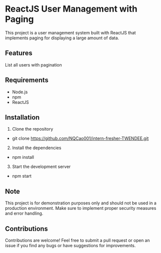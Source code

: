 # ReactJS User Management with Paging

This project is a user management system built with ReactJS that implements paging for displaying a large amount of data.


## Features

 List all users with pagination

## Requirements

* Node.js
* npm
* ReactJS

## Installation

1. Clone the repository

* git clone https://github.com/NQCao001/intern-fresher-TWENDEE.git

2. Install the dependencies

* npm install

3. Start the development server

* npm start

## Note

This project is for demonstration purposes only and should not be used in a production environment. Make sure to implement
proper security measures and error handling.

## Contributions

Contributions are welcome! Feel free to submit a pull request or open an issue if you find any bugs or have suggestions 
for improvements.